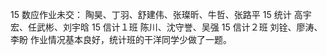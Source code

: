 15 数应作业未交：
陶昊、丁羽、舒建伟、张璨昕、牛哲、张路平
15 统计
高宇宏、任武彬、刘宇晗
15 信计１班
陈川、沈守誉、吴强
15 信计２班
刘铨、廖涛、李盼
作业情况基本良好，统计班的干洋同学少做了一题。
